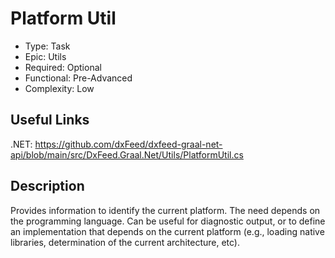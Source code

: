 ﻿# Platform Util

* Type: Task
* Epic: Utils
* Required: Optional
* Functional: Pre-Advanced
* Complexity: Low

## Useful Links

.NET:
https://github.com/dxFeed/dxfeed-graal-net-api/blob/main/src/DxFeed.Graal.Net/Utils/PlatformUtil.cs

## Description

Provides information to identify the current platform. The need depends on the programming language.
Can be useful for diagnostic output, or to define an implementation that depends on the current platform (e.g., loading
native libraries, determination of the current architecture, etc).
